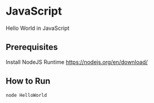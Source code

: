 # JavaScript
Hello World in JavaScript

## Prerequisites
Install NodeJS Runtime https://nodejs.org/en/download/

## How to Run
```
node HelloWorld
```
